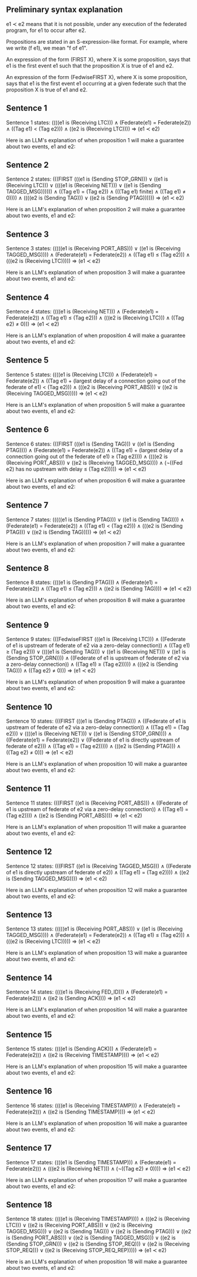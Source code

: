 ## Preliminary syntax explanation

e1 ≺ e2 means that it is not possible, under any execution of the federated program, for e1 to occur after e2.

Propositions are stated in an S-expression-like format. For example, where we write (f e1), we mean "f of e1".

An expression of the form (FIRST X), where X is some proposition, says that e1 is the first event e1 such that the proposition X is true of e1 and e2.

An expression of the form (FedwiseFIRST X), where X is some proposition, says that e1 is the first event e1 occurring at a given federate such that the proposition X is true of e1 and e2.

## Sentence 1

Sentence 1 states:
((((e1 is (Receiving LTC))) ∧ (Federate(e1) = Federate(e2)) ∧ ((Tag e1) < (Tag e2))) ∧ ((e2 is (Receiving LTC)))) ⇒ (e1 ≺ e2)

Here is an LLM's explanation of when proposition 1 will make a guarantee about two events, e1 and e2:

## Sentence 2

Sentence 2 states:
(((FIRST (((e1 is (Sending STOP_GRN))) ∨ ((e1 is (Receiving LTC))) ∨ ((((e1 is (Receiving NET))) ∨ ((e1 is (Sending TAGGED_MSG)))))) ∧ ((Tag e1) = (Tag e2)) ∧ (((Tag e1) finite) ∧ ((Tag e1) ≠ 0)))) ∧ ((((e2 is (Sending TAG))) ∨ ((e2 is (Sending PTAG)))))) ⇒ (e1 ≺ e2)

Here is an LLM's explanation of when proposition 2 will make a guarantee about two events, e1 and e2:

## Sentence 3

Sentence 3 states:
(((((e1 is (Receiving PORT_ABS))) ∨ ((e1 is (Receiving TAGGED_MSG)))) ∧ (Federate(e1) = Federate(e2)) ∧ ((Tag e1) ≤ (Tag e2))) ∧ (((e2 is (Receiving LTC))))) ⇒ (e1 ≺ e2)

Here is an LLM's explanation of when proposition 3 will make a guarantee about two events, e1 and e2:

## Sentence 4

Sentence 4 states:
((((e1 is (Receiving NET))) ∧ (Federate(e1) = Federate(e2)) ∧ ((Tag e1) ≤ (Tag e2))) ∧ (((e2 is (Receiving LTC))) ∧ ((Tag e2) ≠ 0))) ⇒ (e1 ≺ e2)

Here is an LLM's explanation of when proposition 4 will make a guarantee about two events, e1 and e2:

## Sentence 5

Sentence 5 states:
((((e1 is (Receiving LTC))) ∧ (Federate(e1) = Federate(e2)) ∧ ((Tag e1) + (largest delay of a connection going out of the federate of e1) < (Tag e2))) ∧ (((e2 is (Receiving PORT_ABS))) ∨ ((e2 is (Receiving TAGGED_MSG))))) ⇒ (e1 ≺ e2)

Here is an LLM's explanation of when proposition 5 will make a guarantee about two events, e1 and e2:

## Sentence 6

Sentence 6 states:
(((FIRST (((e1 is (Sending TAG))) ∨ ((e1 is (Sending PTAG)))) ∧ (Federate(e1) = Federate(e2)) ∧ ((Tag e1) + (largest delay of a connection going out of the federate of e1) ≥ (Tag e2)))) ∧ ((((e2 is (Receiving PORT_ABS))) ∨ ((e2 is (Receiving TAGGED_MSG)))) ∧ (¬((Fed e2) has no upstream with delay ≤ (Tag e2))))) ⇒ (e1 ≺ e2)

Here is an LLM's explanation of when proposition 6 will make a guarantee about two events, e1 and e2:

## Sentence 7

Sentence 7 states:
(((((e1 is (Sending PTAG))) ∨ ((e1 is (Sending TAG)))) ∧ (Federate(e1) = Federate(e2)) ∧ ((Tag e1) < (Tag e2))) ∧ (((e2 is (Sending PTAG))) ∨ ((e2 is (Sending TAG))))) ⇒ (e1 ≺ e2)

Here is an LLM's explanation of when proposition 7 will make a guarantee about two events, e1 and e2:

## Sentence 8

Sentence 8 states:
((((e1 is (Sending PTAG))) ∧ (Federate(e1) = Federate(e2)) ∧ ((Tag e1) ≤ (Tag e2))) ∧ ((e2 is (Sending TAG)))) ⇒ (e1 ≺ e2)

Here is an LLM's explanation of when proposition 8 will make a guarantee about two events, e1 and e2:

## Sentence 9

Sentence 9 states:
(((FedwiseFIRST (((e1 is (Receiving LTC))) ∧ ((Federate of e1 is upstream of federate of e2 via a zero-delay connection)) ∧ ((Tag e1) ≥ (Tag e2))) ∨ ((((e1 is (Sending TAG))) ∨ ((e1 is (Receiving NET))) ∨ ((e1 is (Sending STOP_GRN)))) ∧ ((Federate of e1 is upstream of federate of e2 via a zero-delay connection)) ∧ ((Tag e1) ≥ (Tag e2))))) ∧ (((e2 is (Sending TAG))) ∧ ((Tag e2) ≠ 0))) ⇒ (e1 ≺ e2)

Here is an LLM's explanation of when proposition 9 will make a guarantee about two events, e1 and e2:

## Sentence 10

Sentence 10 states:
(((FIRST (((e1 is (Sending PTAG))) ∧ ((Federate of e1 is upstream of federate of e2 via a zero-delay connection)) ∧ ((Tag e1) = (Tag e2))) ∨ ((((e1 is (Receiving NET))) ∨ ((e1 is (Sending STOP_GRN)))) ∧ ((Federate(e1) = Federate(e2)) ∨ ((Federate of e1 is directly upstream of federate of e2))) ∧ ((Tag e1) = (Tag e2))))) ∧ (((e2 is (Sending PTAG))) ∧ ((Tag e2) ≠ 0))) ⇒ (e1 ≺ e2)

Here is an LLM's explanation of when proposition 10 will make a guarantee about two events, e1 and e2:

## Sentence 11

Sentence 11 states:
(((FIRST ((e1 is (Receiving PORT_ABS))) ∧ ((Federate of e1 is upstream of federate of e2 via a zero-delay connection)) ∧ ((Tag e1) = (Tag e2)))) ∧ ((e2 is (Sending PORT_ABS)))) ⇒ (e1 ≺ e2)

Here is an LLM's explanation of when proposition 11 will make a guarantee about two events, e1 and e2:

## Sentence 12

Sentence 12 states:
(((FIRST ((e1 is (Receiving TAGGED_MSG))) ∧ ((Federate of e1 is directly upstream of federate of e2)) ∧ ((Tag e1) = (Tag e2)))) ∧ ((e2 is (Sending TAGGED_MSG)))) ⇒ (e1 ≺ e2)

Here is an LLM's explanation of when proposition 12 will make a guarantee about two events, e1 and e2:

## Sentence 13

Sentence 13 states:
(((((e1 is (Receiving PORT_ABS))) ∨ ((e1 is (Receiving TAGGED_MSG)))) ∧ (Federate(e1) = Federate(e2)) ∧ ((Tag e1) ≤ (Tag e2))) ∧ (((e2 is (Receiving LTC))))) ⇒ (e1 ≺ e2)

Here is an LLM's explanation of when proposition 13 will make a guarantee about two events, e1 and e2:

## Sentence 14

Sentence 14 states:
((((e1 is (Receiving FED_ID))) ∧ (Federate(e1) = Federate(e2))) ∧ ((e2 is (Sending ACK)))) ⇒ (e1 ≺ e2)

Here is an LLM's explanation of when proposition 14 will make a guarantee about two events, e1 and e2:

## Sentence 15

Sentence 15 states:
((((e1 is (Sending ACK))) ∧ (Federate(e1) = Federate(e2))) ∧ ((e2 is (Receiving TIMESTAMP)))) ⇒ (e1 ≺ e2)

Here is an LLM's explanation of when proposition 15 will make a guarantee about two events, e1 and e2:

## Sentence 16

Sentence 16 states:
((((e1 is (Receiving TIMESTAMP))) ∧ (Federate(e1) = Federate(e2))) ∧ ((e2 is (Sending TIMESTAMP)))) ⇒ (e1 ≺ e2)

Here is an LLM's explanation of when proposition 16 will make a guarantee about two events, e1 and e2:

## Sentence 17

Sentence 17 states:
((((e1 is (Sending TIMESTAMP))) ∧ (Federate(e1) = Federate(e2))) ∧ (((e2 is (Receiving NET))) ∧ (¬((Tag e2) ≠ 0)))) ⇒ (e1 ≺ e2)

Here is an LLM's explanation of when proposition 17 will make a guarantee about two events, e1 and e2:

## Sentence 18

Sentence 18 states:
((((e1 is (Receiving TIMESTAMP)))) ∧ (((e2 is (Receiving LTC))) ∨ ((e2 is (Receiving PORT_ABS))) ∨ ((e2 is (Receiving TAGGED_MSG))) ∨ ((e2 is (Sending TAG))) ∨ ((e2 is (Sending PTAG))) ∨ ((e2 is (Sending PORT_ABS))) ∨ ((e2 is (Sending TAGGED_MSG))) ∨ ((e2 is (Sending STOP_GRN))) ∨ ((e2 is (Sending STOP_REQ))) ∨ ((e2 is (Receiving STOP_REQ))) ∨ ((e2 is (Receiving STOP_REQ_REP))))) ⇒ (e1 ≺ e2)

Here is an LLM's explanation of when proposition 18 will make a guarantee about two events, e1 and e2:
